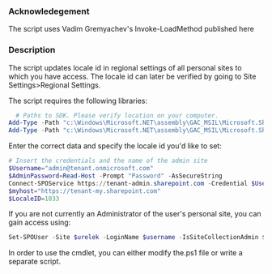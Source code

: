 ### Acknowledegement

The script uses Vadim Gremyachev's Invoke-LoadMethod published here

### Description

The script updates locale id in regional settings of all personal sites to which you have access. The locale id can later be verified by going to Site Settings>Regional Settings.

The script requires the following libraries:

```PowerShell
  # Paths to SDK. Please verify location on your computer. 
Add-Type -Path "c:\Windows\Microsoft.NET\assembly\GAC_MSIL\Microsoft.SharePoint.Client\v4.0_16.0.0.0__71e9bce111e9429c\Microsoft.SharePoint.Client.dll" 
Add-Type -Path "c:\Windows\Microsoft.NET\assembly\GAC_MSIL\Microsoft.SharePoint.Client.Runtime\v4.0_16.0.0.0__71e9bce111e9429c\Microsoft.SharePoint.Client.Runtime.dll" 
 ```

Enter the correct data and specify the locale id you'd like to set:

```PowerShell
# Insert the credentials and the name of the admin site 
$Username="admin@tenant.onmicrosoft.com" 
$AdminPassword=Read-Host -Prompt "Password" -AsSecureString 
Connect-SPOService https://tenant-admin.sharepoint.com -Credential $Username 
$myhost="https://tenant-my.sharepoint.com" 
$LocaleID=1033
``` 

If you are not currently an Administrator of the user's personal site, you can gain access using:

```PowerShell
Set-SPOUser -Site $urelek -LoginName $username -IsSiteCollectionAdmin $true
``` 
 
In order to use the cmdlet, you can either modify the.ps1 file or write a separate script.
